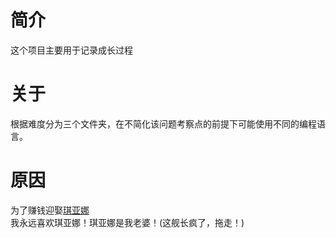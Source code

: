 # 简介
这个项目主要用于记录成长过程
# 关于
根据难度分为三个文件夹，在不简化该问题考察点的前提下可能使用不同的编程语言。
# 原因
为了赚钱迎娶[琪亚娜](https://www.bh3.com/)  
我永远喜欢琪亚娜！琪亚娜是我老婆！(这舰长疯了，拖走！)